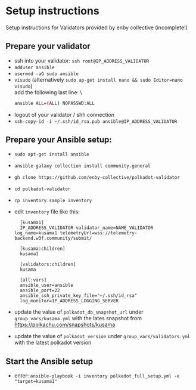 # Setup instructions

Setup instructions for Validators provided by enby collective (incomplete!)

## Prepare your validator

-  ssh into your validator: `ssh root@IP_ADDRESS_VALIDATOR`
- `adduser ansible`
- `usermod -aG sudo ansible`
- `visudo` (alternatively `sudo ap-get install nano && sudo Editor=nano visudo`) \
   add the following last line: \
   ```bash
   ansible ALL=(ALL) NOPASSWD:ALL
   ```
- logout of your validator / shh connection
- `ssh-copy-id -i ~/.ssh/id_rsa.pub ansible@IP_ADDRESS_VALIDATOR`

## Prepare your Ansible setup:

- `sudo apt-get install ansible`
- `ansible-galaxy collection install community.general`
- `gh clone https://github.com/enby-collective/polkadot-validator`
- `cd polkadot-validator`
- `cp inventory.sample inventory`
- edit `inventory` file like this: 

  ```
    [kusama1]
    IP_ADDRESS_VALIDATOR validator_name=NAME_VALIDATOR log_name=kusama1 telemetryUrl=wss://telemetry-backend.w3f.community/submit/

    [kusama:children]
    kusama1

    [validators:children]
    kusama

    [all:vars]
    ansible_user=ansible
    ansible_port=22
    ansible_ssh_private_key_file="~/.ssh/id_rsa"
    log_monitor=IP_ADDRESS_LOGGING_SERVER
  ```
  
- update the value of `polkadot_db_snapshot_url` under `group_vars/kusama.yml` with the lates snapshot from https://polkachu.com/snapshots/kusama
- update the value of `polkadot_version` under `group_vars/validators.yml` with the latest polkadot version


## Start the Ansible setup
- enter: `ansible-playbook -i inventory polkadot_full_setup.yml -e "target=kusama1"`
